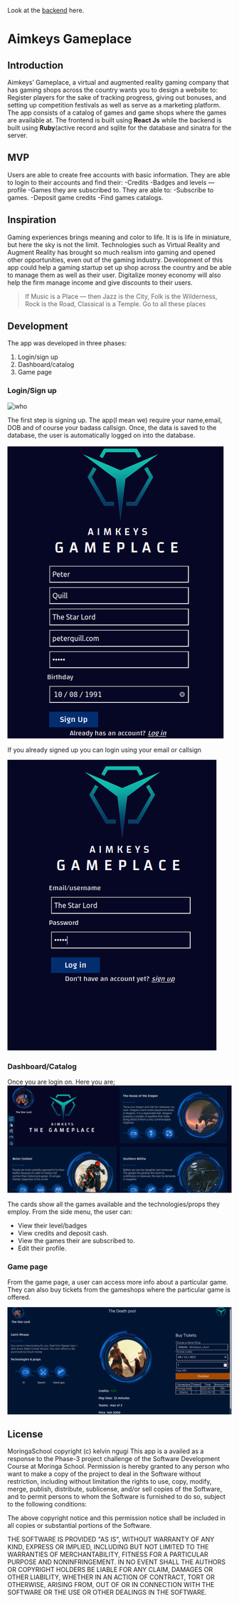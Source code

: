 Look at the [backend](https://github.com/Aimkeys-Sir/gameplace-backend)  here.
# Aimkeys Gameplace
## Introduction
Aimkeys’ Gameplace, a virtual and augmented reality gaming company that has gaming shops across the country wants you to design a website to:
Register players for the sake of tracking progress, giving out bonuses, and setting up competition festivals as well as serve as a marketing platform.
The app consists of a catalog of games and game shops where the games are available at.
The frontend is built using **React Js** while the backend is built using **Ruby**(active record and sqlite for the database and sinatra for the server.


## MVP
Users are able to create free accounts with basic information. They are able to login to their accounts and find their:
-Credits
-Badges and levels —  profile
-Games they are subscribed to.
They are able to:
-Subscribe to games.
-Deposit game credits
-Find games catalogs.

## Inspiration
Gaming experiences brings meaning and color to life. It is is life in miniature, but here the sky is not the limit. Technologies such as Virtual Reality and Augment Reality has brought so much realism into gaming and opened other opportunities, even out of the gaming industry. Development of this app could help a gaming startup set up shop across the country and be able to manage them as well as their user. Digitalize money economy will also help the firm manage income and give discounts to their users.

>If Music is a Place — then Jazz is the City, Folk is the Wilderness, Rock is the Road, Classical is a Temple. Go to all these places

## Development
The app was developed in three phases:
1. Login/sign up
2. Dashboard/catalog
3. Game page

### Login/Sign up
![who](http://www.quickmeme.com/img/cf/cf9338e22168a5407dab89b4d0689780b786eb4d0af0fc7efdd6bb33d6d055ef.jpg)

The first step is signing up. The app(I mean we) require your name,email, DOB and of course your badass callsign.
Once, the data is saved to the database, the user is automatically logged on into the database.

![sign up](https://github.com/Aimkeys-Sir/gameplace/blob/main/Screenshot%20from%202022-09-13%2011-40-35.png)

If you already signed up you can login using your email or callsign

![login](https://github.com/Aimkeys-Sir/gameplace/blob/main/Screenshot%20from%202022-09-13%2011-42-08.png)

### Dashboard/Catalog
Once you are login on. Here you are;
![dashboard](https://github.com/Aimkeys-Sir/gameplace/blob/main/Screenshot%20from%202022-09-13%2011-52-05.png)

The cards show all the games available and the technologies/props they employ.
From the side menu, the user can:
- View their level/badges
- View credits and deposit cash.
- View the games their are subscribed to.
- Edit their profile.

### Game page
From the game page, a user can access more info about a particular game. They can also buy tickets from the gameshops where the particular game is offered.

![game](https://github.com/Aimkeys-Sir/gameplace/blob/main/Screenshot%20from%202022-09-13%2012-22-20.png)



## License
MoringaSchool copyright (c) kelvin ngugi This app is a availed as a response to the Phase-3 project challenge of the Software Development Course at Moringa School. Permission is hereby granted to any person who want to make a copy of the project to deal in the Software without restriction, including without limitation the rights to use, copy, modify, merge, publish, distribute, sublicense, and/or sell copies of the Software, and to permit persons to whom the Software is furnished to do so, subject to the following conditions:

The above copyright notice and this permission notice shall be included in all copies or substantial portions of the Software.

THE SOFTWARE IS PROVIDED "AS IS", WITHOUT WARRANTY OF ANY KIND, EXPRESS OR IMPLIED, INCLUDING BUT NOT LIMITED TO THE WARRANTIES OF MERCHANTABILITY, FITNESS FOR A PARTICULAR PURPOSE AND NONINFRINGEMENT. IN NO EVENT SHALL THE AUTHORS OR COPYRIGHT HOLDERS BE LIABLE FOR ANY CLAIM, DAMAGES OR OTHER LIABILITY, WHETHER IN AN ACTION OF CONTRACT, TORT OR OTHERWISE, ARISING FROM, OUT OF OR IN CONNECTION WITH THE SOFTWARE OR THE USE OR OTHER DEALINGS IN THE SOFTWARE.


